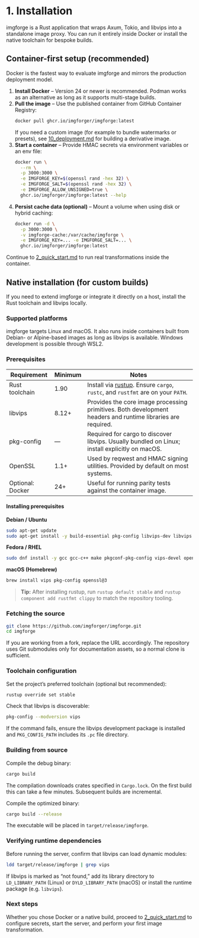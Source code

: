 # 1. Installation

imgforge is a Rust application that wraps Axum, Tokio, and libvips into a standalone image proxy. You can run it entirely inside Docker or install the native toolchain for bespoke builds.

## Container-first setup (recommended)

Docker is the fastest way to evaluate imgforge and mirrors the production deployment model.

1. **Install Docker** – Version 24 or newer is recommended. Podman works as an alternative as long as it supports multi-stage builds.
2. **Pull the image** – Use the published container from GitHub Container Registry:
   ```bash
   docker pull ghcr.io/imgforger/imgforge:latest
   ```
   If you need a custom image (for example to bundle watermarks or presets), see [10_deployment.md](10_deployment.md) for building a derivative image.
3. **Start a container** – Provide HMAC secrets via environment variables or an env file:
   ```bash
   docker run \
     --rm \
     -p 3000:3000 \
     -e IMGFORGE_KEY=$(openssl rand -hex 32) \
     -e IMGFORGE_SALT=$(openssl rand -hex 32) \
     -e IMGFORGE_ALLOW_UNSIGNED=true \
     ghcr.io/imgforger/imgforge:latest --help
   ```
4. **Persist cache data (optional)** – Mount a volume when using disk or hybrid caching:
   ```bash
   docker run -d \
     -p 3000:3000 \
     -v imgforge-cache:/var/cache/imgforge \
     -e IMGFORGE_KEY=... -e IMGFORGE_SALT=... \
     ghcr.io/imgforger/imgforge:latest
   ```

Continue to [2_quick_start.md](2_quick_start.md) to run real transformations inside the container.

## Native installation (for custom builds)

If you need to extend imgforge or integrate it directly on a host, install the Rust toolchain and libvips locally.

### Supported platforms

imgforge targets Linux and macOS. It also runs inside containers built from Debian- or Alpine-based images as long as libvips is available. Windows development is possible through WSL2.

### Prerequisites

| Requirement      | Minimum | Notes                                                                                                       |
|------------------|---------|-------------------------------------------------------------------------------------------------------------|
| Rust toolchain   | 1.90    | Install via [rustup](https://rustup.rs/). Ensure `cargo`, `rustc`, and `rustfmt` are on your `PATH`.        |
| libvips          | 8.12+   | Provides the core image processing primitives. Both development headers and runtime libraries are required. |
| pkg-config       | —       | Required for cargo to discover libvips. Usually bundled on Linux; install explicitly on macOS.              |
| OpenSSL          | 1.1+    | Used by reqwest and HMAC signing utilities. Provided by default on most systems.                            |
| Optional: Docker | 24+     | Useful for running parity tests against the container image.                                                |

#### Installing prerequisites

**Debian / Ubuntu**

```bash
sudo apt-get update
sudo apt-get install -y build-essential pkg-config libvips-dev libvips openssl ca-certificates
```

**Fedora / RHEL**

```bash
sudo dnf install -y gcc gcc-c++ make pkgconf-pkg-config vips-devel openssl-devel
```

**macOS (Homebrew)**

```bash
brew install vips pkg-config openssl@3
```

> **Tip:** After installing rustup, run `rustup default stable` and `rustup component add rustfmt clippy` to match the repository tooling.

### Fetching the source

```bash
git clone https://github.com/imgforger/imgforge.git
cd imgforge
```

If you are working from a fork, replace the URL accordingly. The repository uses Git submodules only for documentation assets, so a normal clone is sufficient.

### Toolchain configuration

Set the project’s preferred toolchain (optional but recommended):

```bash
rustup override set stable
```

Check that libvips is discoverable:

```bash
pkg-config --modversion vips
```

If the command fails, ensure the libvips development package is installed and `PKG_CONFIG_PATH` includes its `.pc` file directory.

### Building from source

Compile the debug binary:

```bash
cargo build
```

The compilation downloads crates specified in `Cargo.lock`. On the first build this can take a few minutes. Subsequent builds are incremental.

Compile the optimized binary:

```bash
cargo build --release
```

The executable will be placed in `target/release/imgforge`.

### Verifying runtime dependencies

Before running the server, confirm that libvips can load dynamic modules:

```bash
ldd target/release/imgforge | grep vips
```

If libvips is marked as “not found,” add its library directory to `LD_LIBRARY_PATH` (Linux) or `DYLD_LIBRARY_PATH` (macOS) or install the runtime package (e.g. `libvips`).

### Next steps

Whether you chose Docker or a native build, proceed to [2_quick_start.md](2_quick_start.md) to configure secrets, start the server, and perform your first image transformation.
